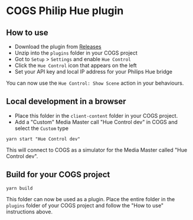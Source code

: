 # COGS Philip Hue plugin

## How to use

- Download the plugin from [Releases](https://github.com/clockwork-dog/cogs-plugin-hue/releases)
- Unzip into the `plugins` folder in your COGS project
- Got to `Setup` > `Settings` and enable `Hue Control`
- Click the `Hue Control` icon that appears on the left
- Set your API key and local IP address for your Philips Hue bridge

You can now use the `Hue Control: Show Scene` action in your behaviours.

## Local development in a browser

- Place this folder in the `client-content` folder in your COGS project.
- Add a "Custom" Media Master call "Hue Control dev" in COGS and select the `Custom` type

```
yarn start "Hue Control dev"
```

This will connect to COGS as a simulator for the Media Master called "Hue Control dev".

## Build for your COGS project

```
yarn build
```

This folder can now be used as a plugin. Place the entire folder in the `plugins` folder of your COGS project and follow the "How to use" instructions above.
